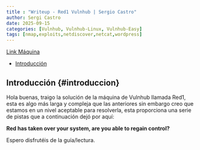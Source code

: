 ```yaml
---
title : "Writeup - Red1 Vulnhub | Sergio Castro"
author: Sergi Castro
date: 2025-09-15
categories: [Vulnhub, Vulnhub-Linux, Vulnhub-Easy]
tags: [nmap,exploits,netdiscover,netcat,wordpress]
---
```


[Link Máquina](https://www.vulnhub.com/entry/the-planets-earth,755/)

- [Introducción](#introduccion)

## Introducción {#introduccion}

Hola buenas, traigo la solución de la máquina de Vulnhub llamada Red1, esta es algo más larga y compleja que las anteriores sin embargo creo que estamos en un nivel aceptable para resolverla,
esta proporciona una serie de pistas que a continuación dejó por aquí:

**Red has taken over your system, are you able to regain control?**

Espero disfrutéis de la guía/lectura.

